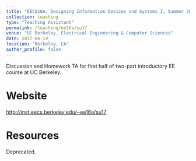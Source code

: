 ```yaml
---
title: "EECS16A: Designing Information Devices and Systems I, Summer 2017"
collection: teaching
type: "Teaching Assistant"
permalink: /teaching/ee16a/su17
venue: "UC Berkeley, Electrical Engineering & Computer Sciences"
date: 2017-06-19
location: "Berkeley, CA"
author_profile: false
---
```


Discussion and Homework TA for first half of two-part introductory EE course at UC Berkeley. 

Website
======
http://inst.eecs.berkeley.edu/~ee16a/su17

Resources
======
Deprecated. 
